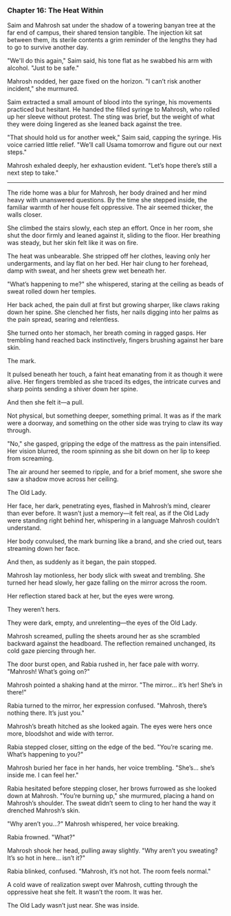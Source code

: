 ### Chapter 16: **The Heat Within**  

Saim and Mahrosh sat under the shadow of a towering banyan tree at the far end of campus, their shared tension tangible. The injection kit sat between them, its sterile contents a grim reminder of the lengths they had to go to survive another day.  

"We'll do this again," Saim said, his tone flat as he swabbed his arm with alcohol. "Just to be safe."  

Mahrosh nodded, her gaze fixed on the horizon. "I can’t risk another incident," she murmured.  

Saim extracted a small amount of blood into the syringe, his movements practiced but hesitant. He handed the filled syringe to Mahrosh, who rolled up her sleeve without protest. The sting was brief, but the weight of what they were doing lingered as she leaned back against the tree.  

"That should hold us for another week," Saim said, capping the syringe. His voice carried little relief. "We’ll call Usama tomorrow and figure out our next steps."  

Mahrosh exhaled deeply, her exhaustion evident. "Let’s hope there’s still a next step to take."  

---

The ride home was a blur for Mahrosh, her body drained and her mind heavy with unanswered questions. By the time she stepped inside, the familiar warmth of her house felt oppressive. The air seemed thicker, the walls closer.  

She climbed the stairs slowly, each step an effort. Once in her room, she shut the door firmly and leaned against it, sliding to the floor. Her breathing was steady, but her skin felt like it was on fire.  

The heat was unbearable. She stripped off her clothes, leaving only her undergarments, and lay flat on her bed. Her hair clung to her forehead, damp with sweat, and her sheets grew wet beneath her.  

"What’s happening to me?" she whispered, staring at the ceiling as beads of sweat rolled down her temples.  

Her back ached, the pain dull at first but growing sharper, like claws raking down her spine. She clenched her fists, her nails digging into her palms as the pain spread, searing and relentless.  

She turned onto her stomach, her breath coming in ragged gasps. Her trembling hand reached back instinctively, fingers brushing against her bare skin.  

The mark.  

It pulsed beneath her touch, a faint heat emanating from it as though it were alive. Her fingers trembled as she traced its edges, the intricate curves and sharp points sending a shiver down her spine.  

And then she felt it—a pull.  

Not physical, but something deeper, something primal. It was as if the mark were a doorway, and something on the other side was trying to claw its way through.  

"No," she gasped, gripping the edge of the mattress as the pain intensified. Her vision blurred, the room spinning as she bit down on her lip to keep from screaming.  

The air around her seemed to ripple, and for a brief moment, she swore she saw a shadow move across her ceiling.  

The Old Lady.  

Her face, her dark, penetrating eyes, flashed in Mahrosh’s mind, clearer than ever before. It wasn’t just a memory—it felt real, as if the Old Lady were standing right behind her, whispering in a language Mahrosh couldn’t understand.  

Her body convulsed, the mark burning like a brand, and she cried out, tears streaming down her face.  

And then, as suddenly as it began, the pain stopped.  

Mahrosh lay motionless, her body slick with sweat and trembling. She turned her head slowly, her gaze falling on the mirror across the room.  

Her reflection stared back at her, but the eyes were wrong.  

They weren’t hers.  

They were dark, empty, and unrelenting—the eyes of the Old Lady.  

Mahrosh screamed, pulling the sheets around her as she scrambled backward against the headboard. The reflection remained unchanged, its cold gaze piercing through her.  

The door burst open, and Rabia rushed in, her face pale with worry. "Mahrosh! What’s going on?"  

Mahrosh pointed a shaking hand at the mirror. "The mirror... it’s her! She’s in there!"  

Rabia turned to the mirror, her expression confused. "Mahrosh, there’s nothing there. It’s just you."  

Mahrosh’s breath hitched as she looked again. The eyes were hers once more, bloodshot and wide with terror.  

Rabia stepped closer, sitting on the edge of the bed. "You’re scaring me. What’s happening to you?"  

Mahrosh buried her face in her hands, her voice trembling. "She’s... she’s inside me. I can feel her."  

Rabia hesitated before stepping closer, her brows furrowed as she looked down at Mahrosh. "You’re burning up," she murmured, placing a hand on Mahrosh’s shoulder. The sweat didn’t seem to cling to her hand the way it drenched Mahrosh’s skin.

"Why aren’t you...?" Mahrosh whispered, her voice breaking.

Rabia frowned. "What?"

Mahrosh shook her head, pulling away slightly. "Why aren’t you sweating? It’s so hot in here... isn’t it?"

Rabia blinked, confused. "Mahrosh, it’s not hot. The room feels normal."

A cold wave of realization swept over Mahrosh, cutting through the oppressive heat she felt. It wasn’t the room. It was her.

The Old Lady wasn’t just near. She was inside.